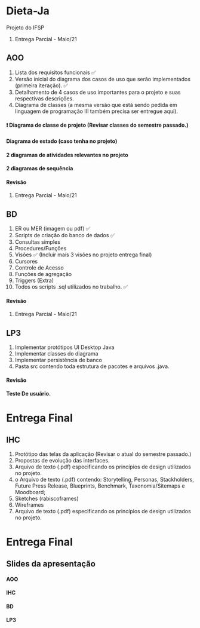 # Dieta-Ja
Projeto do IFSP

1. Entrega Parcial - Maio/21
## AOO
1. Lista dos requisitos funcionais :white_check_mark:
2. Versão inicial do diagrama dos casos de uso que serão implementados (primeira iteração). :white_check_mark:
3. Detalhamento de 4 casos de uso importantes para o projeto e suas respectivas descrições.
4. Diagrama de classes (a mesma versão que está sendo pedida em linguagem de programação III também precisa ser entregue aqui).
#### :heavy_exclamation_mark: Diagrama de classe de projeto (Revisar classes do semestre passado.)
#### Diagrama de estado (caso tenha no projeto)
#### 2 diagramas de atividades relevantes no projeto
#### 2 diagramas de sequência
#### Revisão

1. Entrega Parcial - Maio/21
## BD
1. ER ou MER (imagem ou pdf) :white_check_mark:
2. Scripts de criação do banco de dados :white_check_mark:
3. Consultas simples
4. Procedures/Funções
5.  Visões :white_check_mark: (Incluir mais 3 visões no projeto entrega final)
6. Cursores
7. Controle de Acesso
8. Funções de agregação 
9.  Triggers (Extra)
10. Todos os scripts .sql utilizados no trabalho. :white_check_mark:
#### Revisão

1. Entrega Parcial - Maio/21
## LP3
1. Implementar protótipos UI Desktop Java
2. Implementar classes do diagrama 
3. Implementar persistência de banco
4.  Pasta src contendo toda estrutura de pacotes e arquivos .java.
#### Revisão
#### Teste De usuário.


# Entrega Final
##  IHC
1.  Protótipo das telas da aplicação (Revisar o atual do semestre passado.)
2. Propostas de evolução das interfaces.
3. Arquivo de texto (.pdf) especificando os princípios de design utilizados no projeto.
4. o Arquivo de texto (.pdf) contendo: Storytelling, Personas, Stackholders, Future Press Release, Blueprints, Benchmark, Taxonomia/Sitemaps e Moodboard;
5. Sketches (rabiscoframes)
6. Wireframes
7. Arquivo de texto (.pdf) especificando os princípios de design
utilizados no projeto.


# Entrega Final
## Slides da apresentação
#### AOO
#### IHC
#### BD
#### LP3
